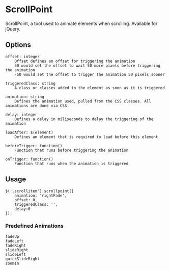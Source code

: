 # ScrollPoint
ScrollPoint, a tool used to animate elements when scrolling. Available for jQuery.

## Options
```
offset: integer
	Offset defines an offset for triggering the animation
	50 would set the offset to wait 50 more pixels before triggering the animation
	-50 would set the offset to trigger the animation 50 pixels sooner

triggeredClass: string
	A class or classes added to the element as soon as it is triggered

animation: string
	Defines the animation used, pulled from the CSS classes. All animations are done via CSS.

delay: integer
	Defines a delay in miliseconds to delay the triggering of the animation

loadAfter: $(element)
	Defines an element that is required to load before this element

beforeTrigger: function()
	Function that runs before triggering the animation

onTrigger: function()
	Function that runs when the animation is triggered

```

## Usage
```
$('.scrollitem').scrollpoint({
    animation: 'rightFade',
    offset: 0,
    triggeredClass: '',
    delay:0
});
```

### Predefined Animations
```
fadeUp
fadeLeft
fadeRight
slideRight
slideLeft
quickSlideRight
zoomIn
```